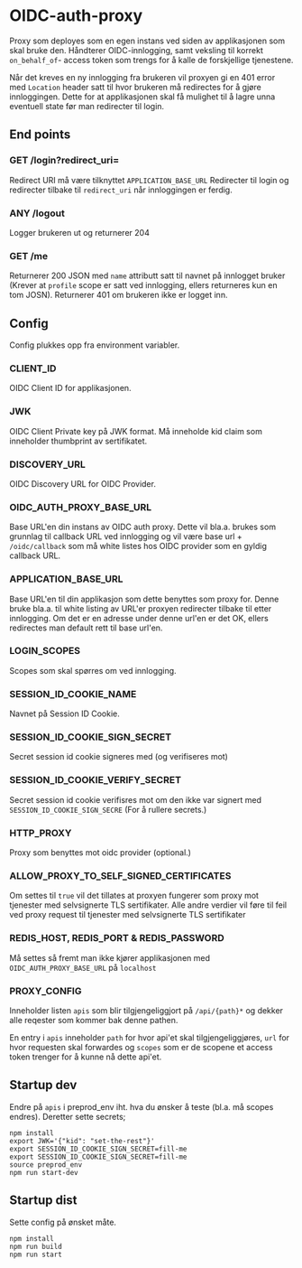 # OIDC-auth-proxy

Proxy som deployes som en egen instans ved siden av applikasjonen som skal bruke den.
Håndterer OIDC-innlogging, samt veksling til korrekt `on_behalf_of`- access token som trengs for å kalle de forskjellige tjenestene.

Når det kreves en ny innlogging fra brukeren vil proxyen gi en 401 error med `Location` header satt til hvor brukeren må redirectes for å gjøre innloggingen. Dette for at applikasjonen skal få mulighet til å lagre unna eventuell state før man redirecter til login.

## End points
### GET /login?redirect_uri=
Redirect URI må være tilknyttet `APPLICATION_BASE_URL`
Redirecter til login og redirecter tilbake til `redirect_uri` når innloggingen er ferdig.
### ANY /logout
Logger brukeren ut og returnerer 204
### GET /me
Returnerer 200 JSON med `name` attributt satt til navnet på innlogget bruker (Krever at `profile` scope er satt ved innlogging, ellers returneres kun en tom JOSN).
Returnerer 401 om brukeren ikke er logget inn.
## Config
Config plukkes opp fra environment variabler.
### CLIENT_ID
OIDC Client ID for applikasjonen.
### JWK
OIDC Client Private key på JWK format. Må inneholde kid claim som inneholder thumbprint av sertifikatet.
### DISCOVERY_URL
OIDC Discovery URL for OIDC Provider.
### OIDC_AUTH_PROXY_BASE_URL
Base URL'en din instans av OIDC auth proxy. Dette vil bla.a. brukes som grunnlag til callback URL ved innlogging og vil være base url + `/oidc/callback` som må white listes hos OIDC provider som en gyldig callback URL.
### APPLICATION_BASE_URL
Base URL'en til din applikasjon som dette benyttes som proxy for. Denne bruke bla.a. til white listing av URL'er proxyen redirecter tilbake til etter innlogging. Om det er en adresse under denne url'en er det OK, ellers redirectes man default rett til base url'en.
### LOGIN_SCOPES
Scopes som skal spørres om ved innlogging.
### SESSION_ID_COOKIE_NAME
Navnet på Session ID Cookie.
### SESSION_ID_COOKIE_SIGN_SECRET
Secret session id cookie signeres med (og verifiseres mot)
### SESSION_ID_COOKIE_VERIFY_SECRET
Secret session id cookie verifisres mot om den ikke var signert med `SESSION_ID_COOKIE_SIGN_SECRE` (For å rullere secrets.)
### HTTP_PROXY
Proxy som benyttes mot oidc provider (optional.)
### ALLOW_PROXY_TO_SELF_SIGNED_CERTIFICATES
Om settes til `true` vil det tillates at proxyen fungerer som proxy mot tjenester med selvsignerte TLS sertifikater.
Alle andre verdier vil føre til feil ved proxy request til tjenester med selvsignerte TLS sertifikater
### REDIS_HOST, REDIS_PORT & REDIS_PASSWORD
Må settes så fremt man ikke kjører applikasjonen med `OIDC_AUTH_PROXY_BASE_URL` på `localhost`
### PROXY_CONFIG
Inneholder listen `apis` som blir tilgjengeliggjort på `/api/{path}*` og dekker alle reqester som kommer bak denne pathen.

En entry i `apis` inneholder `path` for hvor api'et skal tilgjengeliggjøres, `url` for hvor requesten skal forwardes og `scopes` som er de scopene et access token trenger for å kunne nå dette api'et.

## Startup dev
Endre på `apis` i preprod_env iht. hva du ønsker å teste (bl.a. må scopes endres). Deretter sette secrets;
```
npm install
export JWK='{"kid": "set-the-rest"}'
export SESSION_ID_COOKIE_SIGN_SECRET=fill-me
export SESSION_ID_COOKIE_SIGN_SECRET=fill-me
source preprod_env
npm run start-dev
```
## Startup dist
Sette config på ønsket måte.
```
npm install
npm run build
npm run start
```
